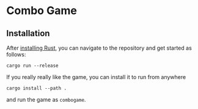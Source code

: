 # Combo Game
## Installation
After [installing Rust](https://www.rust-lang.org/tools/install), you can navigate to the repository and get started as follows:
```
cargo run --release
```

If you really really like the game, you can install it to run from anywhere
```
cargo install --path .
```
and run the game as `combogame`.
